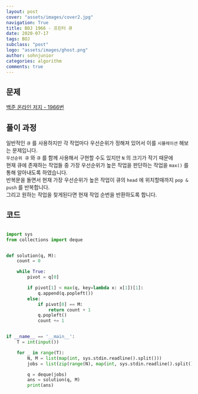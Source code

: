 ```yaml
---
layout: post
cover: "assets/images/cover2.jpg"
navigation: True
title: BOJ 1966 - 프린터 큐
date: 2020-07-17
tags: BOJ
subclass: "post"
logo: "assets/images/ghost.png"
author: sohnjunior
categories: algorithm
comments: true
---
```


## 문제

[백준 온라인 저지 - 1966번](https://www.acmicpc.net/problem/1966)

## 풀이 과정

일반적인 `큐` 를 사용하지만 각 작업마다 우선순위가 정해져 있어서 이를 `시뮬레이션` 해보는 문제입니다. <br>
`우선순위 큐` 와 `큐` 를 함께 사용해서 구현할 수도 있지만 `N` 의 크기가 작기 때문에 <br>
현재 큐에 존재하는 작업들 중 가장 우선순위가 높은 작업을 판단하는 작업을 `max()` 를 통해 알아내도록 하였습니다. <br>
반복문을 돌면서 현재 가장 우선순위가 높은 작업이 큐의 `head` 에 위치할때까지 `pop & push` 를 반복합니다. <br>
그리고 원하는 작업을 찾게된다면 현재 작업 순번을 반환하도록 합니다. <br>

## 코드

```python

import sys
from collections import deque


def solution(q, M):
    count = 0

    while True:
        pivot = q[0]

        if pivot[1] < max(q, key=lambda x: x[1])[1]:
            q.append(q.popleft())
        else:
            if pivot[0] == M:
                return count + 1
            q.popleft()
            count += 1


if __name__ == '__main__':
    T = int(input())

    for _ in range(T):
        N, M = list(map(int, sys.stdin.readline().split()))
        jobs = list(zip(range(N), map(int, sys.stdin.readline().split())))

        q = deque(jobs)
        ans = solution(q, M)
        print(ans)


```

